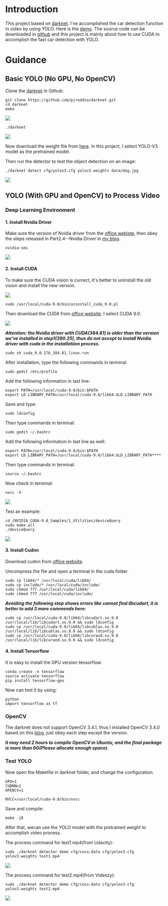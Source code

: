 # Introduction

This project based on [darknet](https://github.com/pjreddie/darknet). I've accomplished the car detection function in video by using YOLO. Here is the [demo](https://www.youtube.com/edit?video_referrer=watch&video_id=DzNcvN6H0r4). The source code can be downloaded in [github](https://github.com/pjreddie/darknet) and this project is mainly about how to use CUDA to accomplish the fast car detection with YOLO.

# Guidance

## Basic YOLO (No GPU, No OpenCV)

Clone the [darknet](https://github.com/pjreddie/darknet) in Github:

    git clone https://github.com/pjreddie/darknet.git
	cd darknet
	make

![](img/1.png)

	./darknet

![](img/2.png)

Now download the weight file from [here](https://pjreddie.com/media/files/yolov3.weights). In this project, I select YOLO-V3 model as the pretrained model.

Then run the detector to test the object detection on an image:

	./darknet detect cfg/yolov3.cfg yolov3.weights data/dog.jpg

![](img/3.png)

## YOLO (With GPU and OpenCV) to Process Video

### Deep Learning Environment

#### 1. Install Nvidia Driver

Make sure the version of Nvidia driver from the [office webiste](http://www.nvidia.com/Download/index.aspx?lang=cn), then obey the steps released in Part2.4--Nvidia Driver  in [my blog](https://blog.csdn.net/huuuuusy/article/details/78008195).

	nvidia-smi 

![](img/4.png)

#### 2. Install CUDA

To make sure the CUDA vision is currect, it's better to uninstall the old vision and install the new version.

![](img/5.png)

	sudo /usr/local/cuda-9.0/bin/uninstall_cuda_9.0.pl

Then download the CUDA from [office website](https://developer.nvidia.com/cuda-downloads
). I select CUDA 9.0.

![](img/6.png)

***Attention: the Nvidia driver with CUDA(384.81) is older than the version we've installed in step1(390.25), thus do not accept to install Nvidia driver with cuda in the installatiion process.***

	sudo sh cuda_9.0.176_384.81_linux.run

After installation, type the following commands in terminal:

	sudo gedit /etc/profile

Add the following information in last line:

	export PATH=/usr/local/cuda-9.0/bin:$PATH  
	export LD_LIBRARY_PATH=/usr/local/cuda-9.0/lib64:$LD_LIBRARY_PATH

Save and type:

	sudo ldconfig

Then type commands in terminal:

	sudo gedit ~/.bashrc

Add the following information in last line as well:

	export PATH=/usr/local/cuda-9.0/bin:$PATH  
	export LD_LIBRARY_PATH=/usr/local/cuda-9.0/lib64:$LD_LIBRARY_PATH****

Then type commands in terminal:
	
	source ~/.bashrc

Now check in terminal:

	nvcc -V

![](img/7.png)

Test an example:

	cd /NVIDIA_CUDA-9.0_Samples/1_Utilities/deviceQuery
	sudo make all
	./deviceQuery

![](img/8.png)

#### 3. Install Cudnn

Download cudnn from [office website](https://developer.nvidia.com/cudnn).

Uncompress the file and open a terminal in the cuda folder.

	sudo cp lib64/* /usr/local/cuda/lib64/
	sudo cp include/* /usr/local/cuda/include/
	sudo chmod 777 /usr/local/cuda/lib64/
	sudo chmod 777 /usr/local/cuda/include/

***Avoiding the following step shows errors like cannot find libcudart, it is better to add 3 more commends here:***

	sudo cp /usr/local/cuda-9.0/lib64/libcudart.so.9.0 /usr/local/lib/libcudart.so.9.0 && sudo ldconfig
	sudo cp /usr/local/cuda-9.0/lib64/libcublas.so.9.0 /usr/local/lib/libcublas.so.9.0 && sudo ldconfig
	sudo cp /usr/local/cuda-9.0/lib64/libcurand.so.9.0 /usr/local/lib/libcurand.so.9.0 && sudo ldconfig

#### 4. Install Tensorflow

It is easy to install the GPU version tensorflow:

	conda create -n tensorflow
	source activate tensorflow
	pip install tensorflow-gpu

Now can test it by using:

	python
	import tensorflow as tf

### OpenCV

The darknet does not support OpenCV 3.4.1, thus I installed OpenCV 3.4.0 based on this [blog](https://blog.csdn.net/cocoaqin/article/details/78163171), just obey each step except the version. 

***It may need 2 hours to complie OpenCV in Ubuntu, and the final package is more than 6G(Please allocate enough space).***

### Test YOLO

Now open the Makefile in darknet folder, and change the configuration.

	GPU=1
	CUDNN=1
	OPENCV=1

	NVCC=/usr/local/cuda-9.0/bin/nvcc

Save and compile:

	make -j8

After that, wecan use the YOLO model with the pretrained weight to accomplish video process.

The process command for test1.mp4(from Udacity):

	sudo ./darknet detector demo cfg/coco.data cfg/yolov3.cfg yolov3.weights test1.mp4

![](img/1.gif)

The process command for test2.mp4(from Videezy):

	sudo ./darknet detector demo cfg/coco.data cfg/yolov3.cfg yolov3.weights test2.mp4

![](img/2.gif)
